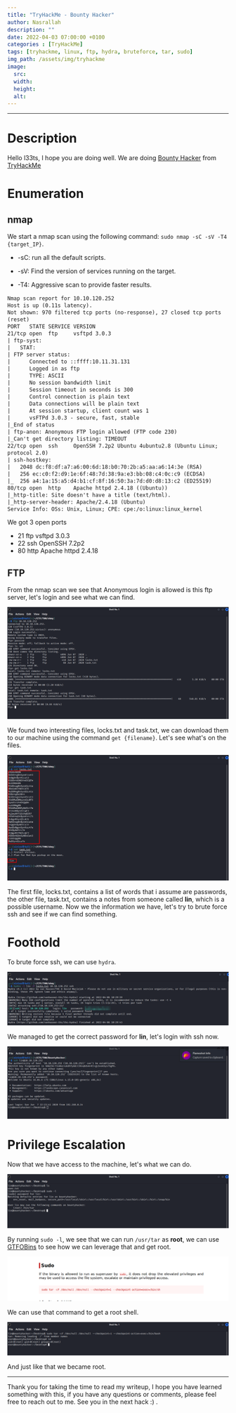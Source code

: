 ```yaml
---
title: "TryHackMe - Bounty Hacker"
author: Nasrallah
description: ""
date: 2022-04-03 07:00:00 +0100
categories : [TryHackMe]
tags: [tryhackme, linux, ftp, hydra, bruteforce, tar, sudo]
img_path: /assets/img/tryhackme
image:
  src:
  width:
  height:
  alt:
---
```


<div align="center"> <script src="https://tryhackme.com/badge/367641"></script> </div>

---


# **Description**

Hello l33ts, I hope you are doing well. We are doing [Bounty Hacker](https://tryhackme.com/room/cowboyhacker) from [TryHackMe](https://tryhackme.com)

# **Enumeration**
## nmap

We start a nmap scan using the following command: `sudo nmap -sC -sV -T4 {target_IP}`.

- -sC: run all the default scripts.

- -sV: Find the version of services running on the target.

- -T4: Aggressive scan to provide faster results.

```Terminal
Nmap scan report for 10.10.120.252
Host is up (0.11s latency).
Not shown: 970 filtered tcp ports (no-response), 27 closed tcp ports (reset)
PORT   STATE SERVICE VERSION
21/tcp open  ftp     vsftpd 3.0.3
| ftp-syst:
|   STAT:
| FTP server status:
|      Connected to ::ffff:10.11.31.131
|      Logged in as ftp
|      TYPE: ASCII
|      No session bandwidth limit
|      Session timeout in seconds is 300
|      Control connection is plain text
|      Data connections will be plain text
|      At session startup, client count was 1
|      vsFTPd 3.0.3 - secure, fast, stable
|_End of status
| ftp-anon: Anonymous FTP login allowed (FTP code 230)
|_Can't get directory listing: TIMEOUT
22/tcp open  ssh     OpenSSH 7.2p2 Ubuntu 4ubuntu2.8 (Ubuntu Linux; protocol 2.0)
| ssh-hostkey:
|   2048 dc:f8:df:a7:a6:00:6d:18:b0:70:2b:a5:aa:a6:14:3e (RSA)
|   256 ec:c0:f2:d9:1e:6f:48:7d:38:9a:e3:bb:08:c4:0c:c9 (ECDSA)
|_  256 a4:1a:15:a5:d4:b1:cf:8f:16:50:3a:7d:d0:d8:13:c2 (ED25519)
80/tcp open  http    Apache httpd 2.4.18 ((Ubuntu))
|_http-title: Site doesn't have a title (text/html).
|_http-server-header: Apache/2.4.18 (Ubuntu)
Service Info: OSs: Unix, Linux; CPE: cpe:/o:linux:linux_kernel
```

We got 3 open ports
 - 21 ftp vsftpd 3.0.3
 - 22 ssh OpenSSH 7.2p2
 - 80 http Apache httpd 2.4.18

## FTP

From the nmap scan we see that Anonymous login is allowed is this ftp server, let's login and see what we can find.

![](/assets/img/tryhackme/bountyhunter/b1.png)

We found two interesting files, locks.txt and task.txt, we can download them to our machine using the command `get {filename}`. Let's see what's on the files.

![](/assets/img/tryhackme/bountyhunter/b2.png)

The first file, locks.txt, contains a list of words that i assume are passwords, the other file, task.txt, contains a notes from someone called **lin**, which is a possible username. Now we the information we have, let's try to brute force ssh and see if we can find something.


# **Foothold**

To brute force ssh, we can use `hydra`.

![](/assets/img/tryhackme/bountyhunter/b3.png)

We managed to get the correct password for **lin**, let's login with ssh now.

![](/assets/img/tryhackme/bountyhunter/b4.png)

# **Privilege Escalation**

Now that we have access to the machine, let's what we can do.

![](/assets/img/tryhackme/bountyhunter/b5.png)

By running `sudo -l`, we see that we can run `/usr/tar` as **root**,  we can use [GTFOBins](https://gtfobins.github.io/) to see how we can leverage that and get root.

![](/assets/img/tryhackme/bountyhunter/b8.png)

We can use that command to get a root shell.

![](/assets/img/tryhackme/bountyhunter/b6.png)

And just like that we became root.

---

Thank you for taking the time to read my writeup, I hope you have learned something with this, if you have any questions or comments, please feel free to reach out to me. See you in the next hack :) .
